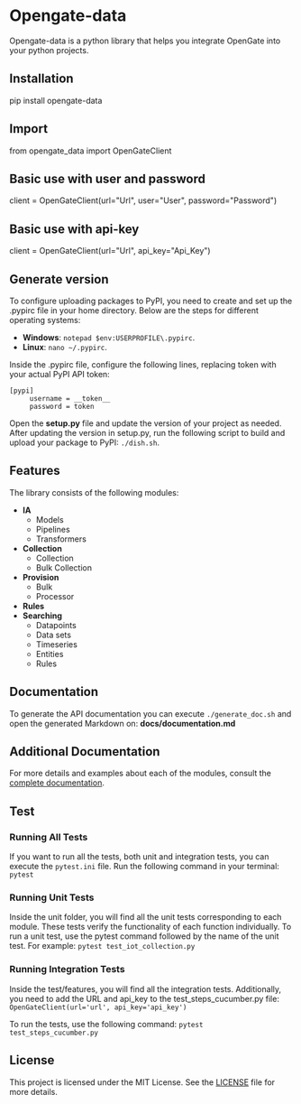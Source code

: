 # Opengate-data

Opengate-data is a python library that helps you integrate OpenGate into your python projects.

## Installation

pip install opengate-data

## Import

from opengate_data import OpenGateClient

## Basic use with user and password

client = OpenGateClient(url="Url", user="User", password="Password")

## Basic use with api-key

client = OpenGateClient(url="Url", api_key="Api_Key")

## Generate version

To configure uploading packages to PyPI, you need to create and set up the .pypirc file in your home directory. Below are the steps for different operating systems:

- **Windows**: `notepad $env:USERPROFILE\.pypirc`. 
- **Linux**: `nano ~/.pypirc`. 

Inside the .pypirc file, configure the following lines, replacing token with your actual PyPI API token:

```
[pypi]
     username = __token__
     password = token
```

Open the **setup.py** file and update the version of your project as needed.
After updating the version in setup.py, run the following script to build and upload your package to PyPI:
`./dish.sh`. 

## Features

The library consists of the following modules:

- **IA**
  - Models
  - Pipelines
  - Transformers
- **Collection**
  - Collection
  - Bulk Collection
- **Provision**
  - Bulk
  - Processor
- **Rules**
- **Searching**
  - Datapoints
  - Data sets
  - Timeseries
  - Entities
  - Rules

## Documentation

To generate the API documentation you can execute `./generate_doc.sh` and open the generated Markdown on:
**docs/documentation.md**

## Additional Documentation

For more details and examples about each of the modules,
consult the [complete documentation](https://documentation.opengate.es/).

## Test

### Running All Tests

If you want to run all the tests, both unit and integration tests, you can execute the `pytest.ini` file.
Run the following command in your terminal: `pytest`

### Running Unit Tests

Inside the unit folder, you will find all the unit tests corresponding to each module.
These tests verify the functionality of each function individually.
To run a unit test, use the pytest command followed by the name of the unit test.
For example: `pytest test_iot_collection.py`

### Running Integration Tests

Inside the test/features, you will find all the integration tests.
Additionally, you need to add the URL and api_key to the test_steps_cucumber.py file:  `OpenGateClient(url='url', api_key='api_key')`

To run the tests, use the following command: `pytest test_steps_cucumber.py`

## License

This project is licensed under the MIT License. See the [LICENSE](LICENSE) file for more details.
